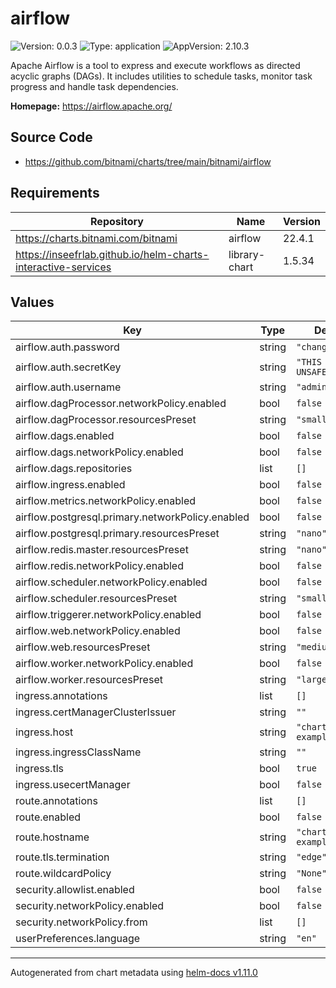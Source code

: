 # airflow

![Version: 0.0.3](https://img.shields.io/badge/Version-0.0.3-informational?style=flat-square) ![Type: application](https://img.shields.io/badge/Type-application-informational?style=flat-square) ![AppVersion: 2.10.3](https://img.shields.io/badge/AppVersion-2.10.3-informational?style=flat-square)

Apache Airflow is a tool to express and execute workflows as directed acyclic graphs (DAGs). It includes utilities to schedule tasks, monitor task progress and handle task dependencies.

**Homepage:** <https://airflow.apache.org/>

## Source Code

* <https://github.com/bitnami/charts/tree/main/bitnami/airflow>

## Requirements

| Repository | Name | Version |
|------------|------|---------|
| https://charts.bitnami.com/bitnami | airflow | 22.4.1 |
| https://inseefrlab.github.io/helm-charts-interactive-services | library-chart | 1.5.34 |

## Values

| Key | Type | Default | Description |
|-----|------|---------|-------------|
| airflow.auth.password | string | `"changeme"` |  |
| airflow.auth.secretKey | string | `"THIS IS UNSAFE!"` |  |
| airflow.auth.username | string | `"admin"` |  |
| airflow.dagProcessor.networkPolicy.enabled | bool | `false` |  |
| airflow.dagProcessor.resourcesPreset | string | `"small"` |  |
| airflow.dags.enabled | bool | `false` |  |
| airflow.dags.networkPolicy.enabled | bool | `false` |  |
| airflow.dags.repositories | list | `[]` |  |
| airflow.ingress.enabled | bool | `false` |  |
| airflow.metrics.networkPolicy.enabled | bool | `false` |  |
| airflow.postgresql.primary.networkPolicy.enabled | bool | `false` |  |
| airflow.postgresql.primary.resourcesPreset | string | `"nano"` |  |
| airflow.redis.master.resourcesPreset | string | `"nano"` |  |
| airflow.redis.networkPolicy.enabled | bool | `false` |  |
| airflow.scheduler.networkPolicy.enabled | bool | `false` |  |
| airflow.scheduler.resourcesPreset | string | `"small"` |  |
| airflow.triggerer.networkPolicy.enabled | bool | `false` |  |
| airflow.web.networkPolicy.enabled | bool | `false` |  |
| airflow.web.resourcesPreset | string | `"medium"` |  |
| airflow.worker.networkPolicy.enabled | bool | `false` |  |
| airflow.worker.resourcesPreset | string | `"large"` |  |
| ingress.annotations | list | `[]` |  |
| ingress.certManagerClusterIssuer | string | `""` |  |
| ingress.host | string | `"chart-example.local"` |  |
| ingress.ingressClassName | string | `""` |  |
| ingress.tls | bool | `true` |  |
| ingress.usecertManager | bool | `false` |  |
| route.annotations | list | `[]` |  |
| route.enabled | bool | `false` |  |
| route.hostname | string | `"chart-example.local"` |  |
| route.tls.termination | string | `"edge"` |  |
| route.wildcardPolicy | string | `"None"` |  |
| security.allowlist.enabled | bool | `false` |  |
| security.networkPolicy.enabled | bool | `false` |  |
| security.networkPolicy.from | list | `[]` |  |
| userPreferences.language | string | `"en"` |  |

----------------------------------------------
Autogenerated from chart metadata using [helm-docs v1.11.0](https://github.com/norwoodj/helm-docs/releases/v1.11.0)
